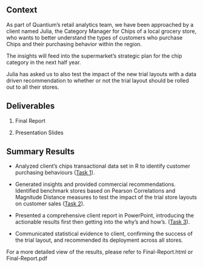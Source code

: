 ## Context
As part of Quantium’s retail analytics team, we have been approached by a client named Julia, the Category Manager for Chips of a local grocery store, who wants to better understand the types of customers who purchase Chips and their purchasing behavior within the region.

The insights will feed into the supermarket’s strategic plan for the chip category in the next half year.

Julia has asked us to also test the impact of the new trial layouts with a data driven recommendation to whether or not the trial layout should be rolled out to all their stores.


## Deliverables

1) Final Report

2) Presentation Slides



## Summary Results
* Analyzed client’s chips transactional data set in R to identify customer purchasing behaviours ([Task 1](https://rpubs.com/harisht9/1139953)).

* Generated insights and provided commercial recommendations. Identified benchmark stores based on Pearson Correlations
and Magnitude Distance measures to test the impact of the trial store layouts on customer sales ([Task 2](https://rpubs.com/harisht9/1139954)).

* Presented a comprehensive client report in PowerPoint, introducing the actionable results first then getting into the why’s
and how’s. ([Task 3](https://github.com/ntran0429/Quantium-purchasing-behavior-project/blob/main/Task3_presentationFinal.pdf)).

* Communicated statistical evidence to client, confirming the success of the trial layout, and recommended its deployment
across all stores.

For a more detailed view of the results, please refer to Final-Report.html or Final-Report.pdf
